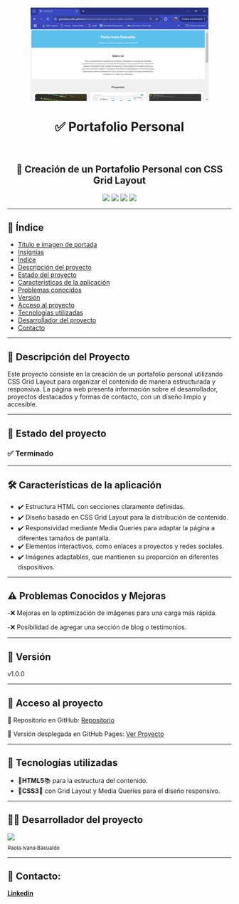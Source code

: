 <h1 id="titulo-e-imagen-de-portada" align="center">
<img src="https://github.com/PaolaBasualdo/responsividad-grid-layout-media-queries/blob/main/Captura%20de%20pantalla%202025-02-23%20195619.png" width="400">
<br><br>
✅ Portafolio Personal 
</h1>
<br>
<h2 align="center">
📌 Creación de un Portafolio Personal con CSS Grid Layout
</h2>

<p id="insignias" align="center">
<img src="https://img.shields.io/badge/STATUS-TERMINADO-blue">
<img src="https://img.shields.io/github/languages/top/PaolaBasualdo/responsividad-grid-layout-media-queries">
<img src="https://img.shields.io/github/stars/PaolaBasualdo/responsividad-grid-layout-media-queries?style=social">
<img src="https://img.shields.io/github/last-commit/PaolaBasualdo/responsividad-grid-layout-media-queries">
</p>

---

## 📌 Índice
- [Título e imagen de portada](#titulo-e-imagen-de-portada)
- [Insignias](#insignias)
- [Índice](#-índice)
- [Descripción del proyecto](#-descripción-del-proyecto)
- [Estado del proyecto](#-estado-del-proyecto)
- [Características de la aplicación](#caracteristicas)
- [Problemas conocidos](#-problemas-conocidos)
- [Versión](#-versión)
- [Acceso al proyecto](#-acceso-al-proyecto)
- [Tecnologías utilizadas](#-tecnologías-utilizadas)
- [Desarrollador del proyecto](#-desarrollador-del-proyecto)
- [Contacto](#-contacto)
  
---

## 📖 Descripción del Proyecto

Este proyecto consiste en la creación de un portafolio personal utilizando CSS Grid Layout para organizar el contenido de manera estructurada y responsiva. La página web presenta información sobre el desarrollador, proyectos destacados y formas de contacto, con un diseño limpio y accesible.

---

## 🚧 Estado del proyecto
<h3 align="left">
✅ Terminado
</h3>

---

<h2 id="caracteristicas">🛠️ Características de la aplicación</h2>
<ul>
<li>✔️ Estructura HTML con secciones claramente definidas.</li>
<li>✔️ Diseño basado en CSS Grid Layout para la distribución de contenido.</li>
<li>✔️ Responsividad mediante Media Queries para adaptar la página a diferentes tamaños de pantalla.</li>
<li>✔️ Elementos interactivos, como enlaces a proyectos y redes sociales.</li>
<li>✔️ Imágenes adaptables, que mantienen su proporción en diferentes dispositivos.</li>
</ul>

---

## ⚠️ Problemas Conocidos y Mejoras

-❌ Mejoras en la optimización de imágenes para una carga más rápida.

-❌ Posibilidad de agregar una sección de blog o testimonios.

---

## 📌 Versión

v1.0.0

---

## 📁 Acceso al proyecto

🔗 Repositorio en GitHub:
[Repositorio](https://github.com/PaolaBasualdo/responsividad-grid-layout-media-queries)

🔗 Versión desplegada en GitHub Pages:
[Ver Proyecto](https://paolabasualdo.github.io/responsividad-grid-layout-media-queries/)

---

## 🚀 Tecnologías utilizadas
<ul>
<li>🔹<strong>HTML5</strong>📚 para la estructura del contenido.</li>
<li>🔹<strong>CSS3</strong>💚 con Grid Layout y Media Queries para el diseño responsivo.</li>
</ul>

---

## 👨‍💻 Desarrollador del proyecto
[<img src="https://avatars.githubusercontent.com/u/117169838?v=4" width=115><br><sub>Paola Ivana Basualdo</sub>](https://github.com/PaolaBasualdo)

---

## 📩 Contacto:
**[Linkedin](https://www.linkedin.com/in/paola-ivana-basualdo/)**


